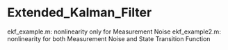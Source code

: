 # Extended_Kalman_Filter

ekf_example.m: nonlinearity only for Measurement Noise 
ekf_example2.m: nonlinearity for both Measurement Noise and State Transition Function
